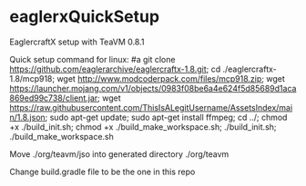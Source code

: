 # eaglerxQuickSetup
EaglercraftX setup with TeaVM 0.8.1

Quick setup command for linux:
#a
git clone https://github.com/eaglerarchive/eaglercraftx-1.8.git; cd ./eaglercraftx-1.8/mcp918; wget http://www.modcoderpack.com/files/mcp918.zip; wget https://launcher.mojang.com/v1/objects/0983f08be6a4e624f5d85689d1aca869ed99c738/client.jar; wget https://raw.githubusercontent.com/ThisIsALegitUsername/AssetsIndex/main/1.8.json; sudo apt-get update; sudo apt-get install ffmpeg; cd ../; chmod +x ./build_init.sh; chmod +x ./build_make_workspace.sh; ./build_init.sh; ./build_make_workspace.sh

Move ./org/teavm/jso into generated directory ./org/teavm

Change build.gradle file to be the one in this repo
